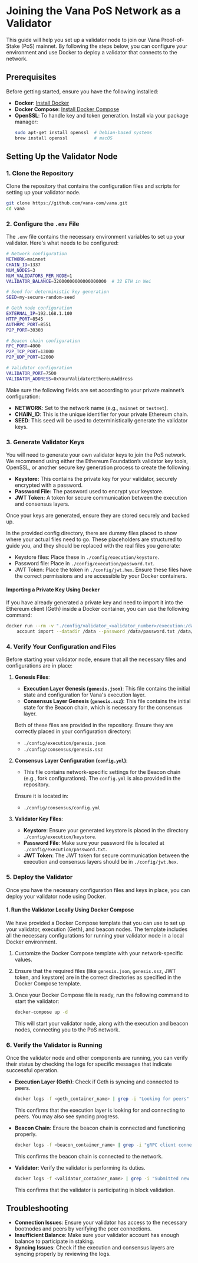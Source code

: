 # Joining the Vana PoS Network as a Validator

This guide will help you set up a validator node to join our Vana Proof-of-Stake (PoS) mainnet. By following the steps below, you can configure your environment and use Docker to deploy a validator that connects to the network.

## Prerequisites

Before getting started, ensure you have the following installed:

- **Docker**: [Install Docker](https://docs.docker.com/get-docker/)
- **Docker Compose**: [Install Docker Compose](https://docs.docker.com/compose/install/)
- **OpenSSL**: To handle key and token generation. Install via your package manager:
  ```bash
  sudo apt-get install openssl  # Debian-based systems
  brew install openssl          # macOS
  ```

## Setting Up the Validator Node

### 1. Clone the Repository

Clone the repository that contains the configuration files and scripts for setting up your validator node.

```bash
git clone https://github.com/vana-com/vana.git
cd vana
```

### 2. Configure the `.env` File

The `.env` file contains the necessary environment variables to set up your validator. Here's what needs to be configured:

```bash
# Network configuration
NETWORK=mainnet
CHAIN_ID=1337
NUM_NODES=3
NUM_VALIDATORS_PER_NODE=1
VALIDATOR_BALANCE=32000000000000000000  # 32 ETH in Wei

# Seed for deterministic key generation
SEED=my-secure-random-seed

# Geth node configuration
EXTERNAL_IP=192.168.1.100
HTTP_PORT=8545
AUTHRPC_PORT=8551
P2P_PORT=30303

# Beacon chain configuration
RPC_PORT=4000
P2P_TCP_PORT=13000
P2P_UDP_PORT=12000

# Validator configuration
VALIDATOR_PORT=7500
VALIDATOR_ADDRESS=0xYourValidatorEthereumAddress
```

Make sure the following fields are set according to your private mainnet’s configuration:

- **NETWORK**: Set to the network name (e.g., `mainnet` or `testnet`).
- **CHAIN_ID**: This is the unique identifier for your private Ethereum chain.
- **SEED**: This seed will be used to deterministically generate the validator keys.

### 3. Generate Validator Keys

You will need to generate your own validator keys to join the PoS network. We recommend using either the Ethereum Foundation’s validator key tools, OpenSSL, or another secure key generation process to create the following:

- **Keystore:** This contains the private key for your validator, securely encrypted with a password.
- **Password File:** The password used to encrypt your keystore.
- **JWT Token:** A token for secure communication between the execution and consensus layers.

Once your keys are generated, ensure they are stored securely and backed up.

In the provided config directory, there are dummy files placed to show where your actual files need to go. These placeholders are structured to guide you, and they should be replaced with the real files you generate:

- Keystore files: Place these in `./config/execution/keystore`.
- Password file: Place in `./config/execution/password.txt`.
- JWT Token: Place the token in `./config/jwt.hex`.
Ensure these files have the correct permissions and are accessible by your Docker containers.

#### Importing a Private Key Using Docker
If you have already generated a private key and need to import it into the Ethereum client (Geth) inside a Docker container, you can use the following command:

```bash
docker run --rm -v "./config/validator_<validator_number>/execution:/data" ethereum/client-go:latest \
    account import --datadir /data --password /data/password.txt /data/temp_private_key
```

### 4. Verify Your Configuration and Files

Before starting your validator node, ensure that all the necessary files and configurations are in place:

1. **Genesis Files**:
   - **Execution Layer Genesis (`genesis.json`)**: This file contains the initial state and configuration for Vana's execution layer.
   - **Consensus Layer Genesis (`genesis.ssz`)**: This file contains the initial state for the Beacon chain, which is necessary for the consensus layer.

   Both of these files are provided in the repository. Ensure they are correctly placed in your configuration directory:
   - `./config/execution/genesis.json`
   - `./config/consensus/genesis.ssz`

2. **Consensus Layer Configuration (`config.yml`)**:
   - This file contains network-specific settings for the Beacon chain (e.g., fork configurations). The `config.yml` is also provided in the repository.
   
   Ensure it is located in:
   - `./config/consensus/config.yml`

3. **Validator Key Files**:
   - **Keystore**: Ensure your generated keystore is placed in the directory `./config/execution/keystore`.
   - **Password File**: Make sure your password file is located at `./config/execution/password.txt`.
   - **JWT Token**: The JWT token for secure communication between the execution and consensus layers should be in `./config/jwt.hex`.

### 5. Deploy the Validator

Once you have the necessary configuration files and keys in place, you can deploy your validator node using Docker.

#### 1. **Run the Validator Locally Using Docker Compose**

We have provided a Docker Compose template that you can use to set up your validator, execution (Geth), and beacon nodes. The template includes all the necessary configurations for running your validator node in a local Docker environment.

1. Customize the Docker Compose template with your network-specific values.

2. Ensure that the required files (like `genesis.json`, `genesis.ssz`, JWT token, and keystore) are in the correct directories as specified in the Docker Compose template.

3. Once your Docker Compose file is ready, run the following command to start the validator:

   ```bash
   docker-compose up -d
   ```

   This will start your validator node, along with the execution and beacon nodes, connecting you to the PoS network.

### 6. Verify the Validator is Running

Once the validator node and other components are running, you can verify their status by checking the logs for specific messages that indicate successful operation.

- **Execution Layer (Geth)**: Check if Geth is syncing and connected to peers.

  ```bash
  docker logs -f <geth_container_name> | grep -i "Looking for peers"
  ```

  This confirms that the execution layer is looking for and connecting to peers. You may also see syncing progress.

- **Beacon Chain**: Ensure the beacon chain is connected and functioning properly.

  ```bash
  docker logs -f <beacon_container_name> | grep -i "gRPC client connected to beacon node"
  ```

  This confirms the beacon chain is connected to the network.

- **Validator**: Verify the validator is performing its duties.

  ```bash
  docker logs -f <validator_container_name> | grep -i "Submitted new sync contribution and proof"
  ```

  This confirms that the validator is participating in block validation.

## Troubleshooting

- **Connection Issues**: Ensure your validator has access to the necessary bootnodes and peers by verifying the peer connections.
- **Insufficient Balance**: Make sure your validator account has enough balance to participate in staking.
- **Syncing Issues**: Check if the execution and consensus layers are syncing properly by reviewing the logs.

